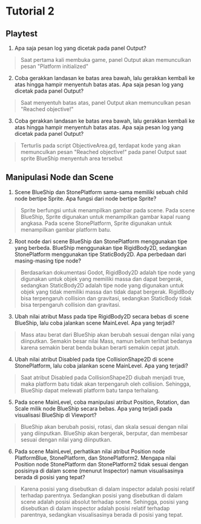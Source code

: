 # Tutorial 2
## Playtest
1. Apa saja pesan log yang dicetak pada panel Output?
> Saat pertama kali membuka game, panel Output akan memunculkan pesan "Platform initialized"
2. Coba gerakkan landasan ke batas area bawah, lalu gerakkan kembali ke atas hingga hampir menyentuh batas atas. Apa saja pesan log yang dicetak pada panel Output?
> Saat menyentuh batas atas, panel Output akan memunculkan pesan "Reached objective!"
3. Coba gerakkan landasan ke batas area bawah, lalu gerakkan kembali ke atas hingga hampir menyentuh batas atas. Apa saja pesan log yang dicetak pada panel Output?
> Terturlis pada script ObjectiveArea.gd, terdapat kode yang akan memunculkan pesan "Reached objective!" pada panel Output saat sprite BlueShip menyentuh area tersebut

## Manipulasi Node dan Scene
1. Scene BlueShip dan StonePlatform sama-sama memiliki sebuah child node bertipe Sprite. Apa fungsi dari node bertipe Sprite?
> Sprite berfungsi untuk menampilkan gambar pada scene. Pada scene BlueShip, Sprite digunakan untuk menampilkan gambar kapal ruang angkasa. Pada scene StonePlatform, Sprite digunakan untuk menampilkan gambar platform batu.
2. Root node dari scene BlueShip dan StonePlatform menggunakan tipe yang berbeda. BlueShip menggunakan tipe RigidBody2D, sedangkan StonePlatform menggunakan tipe StaticBody2D. Apa perbedaan dari masing-masing tipe node?
> Berdasarkan dokumentasi Godot, RigidBody2D adalah tipe node yang digunakan untuk objek yang memiliki massa dan dapat bergerak, sedangkan StaticBody2D adalah tipe node yang digunakan untuk objek yang tidak memiliki massa dan tidak dapat bergerak. RigidBody bisa terpengaruh collision dan gravitasi, sedangkan StaticBody tidak bisa terpengaruh collision dan gravitasi.
3. Ubah nilai atribut Mass pada tipe RigidBody2D secara bebas di scene BlueShip, lalu coba jalankan scene MainLevel. Apa yang terjadi?
> Mass atau berat dari BlueShip akan berubah sesuai dengan nilai yang diinputkan. Semakin besar nilai Mass, namun belum terlihat bedanya karena semakin berat benda bukan berarti semakin cepat jatuh.
4. Ubah nilai atribut Disabled pada tipe CollisionShape2D di scene StonePlatform, lalu coba jalankan scene MainLevel. Apa yang terjadi?
> Saat atribut Disabled pada CollisionShape2D diubah menjadi true, maka platform batu tidak akan terpengaruh oleh collision. Sehingga, BlueShip dapat melewati platform batu tanpa terhalang.
5. Pada scene MainLevel, coba manipulasi atribut Position, Rotation, dan Scale milik node BlueShip secara bebas. Apa yang terjadi pada visualisasi BlueShip di Viewport?
> BlueShip akan berubah posisi, rotasi, dan skala sesuai dengan nilai yang diinputkan. BlueShip akan bergerak, berputar, dan membesar sesuai dengan nilai yang diinputkan.
6. Pada scene MainLevel, perhatikan nilai atribut Position node PlatformBlue, StonePlatform, dan StonePlatform2. Mengapa nilai Position node StonePlatform dan StonePlatform2 tidak sesuai dengan posisinya di dalam scene (menurut Inspector) namun visualisasinya berada di posisi yang tepat?
> Karena posisi yang disebutkan di dalam inspector adalah posisi relatif terhadap parentnya. Sedangkan posisi yang disebutkan di dalam scene adalah posisi absolut terhadap scene. Sehingga, posisi yang disebutkan di dalam inspector adalah posisi relatif terhadap parentnya, sedangkan visualisasinya berada di posisi yang tepat.

